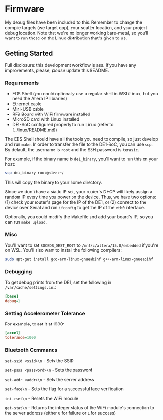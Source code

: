 # Firmware

My debug files have been included to this. Remember to change the compile targets (we target cpp), your scatter location, and your project debug location. Note that we're no longer working bare-metal, so you'll want to run these on the Linux distribution that's given to us.

## Getting Started

Full disclosure: this development workflow is ass. If you have any improvements, please, _please_ update this README.

### Requirements

- EDS Shell (you could optionally use a regular shell in WSL/Linux, but you need the Altera IP libraries)
- Ethernet cable
- Mini-USB cable
- RFS Board with WiFi firmware installed
- MicroSD card with Linux installed
- DE1-SoC configured properly to run Linux (refer to [../linux/README.md])

The EDS Shell should have all the tools you need to compile, so just develop and run `make`. In order to transfer the file to the DE1-SoC, you can use `scp`. By default, the username is `root` and the SSH password is `terasic`.

For example, if the binary name is `de1_binary`, you'll want to run this on your host:

```bash
scp de1_binary root@<IP>:~/
```

This will copy the binary to your home directory.

Since we don't have a static IP set, your router's DHCP will likely assign a random IP every time you power on the device. Thus, we have two options: (1) check your router's page for the IP of the DE1, or (2) connect to the device over Serial and run `ifconfig` to get the IP of the `eth0` interface.

Optionally, you could modify the Makefile and add your board's IP, so you can run `make upload`.

### Misc

You'll want to set `SOCEDS_DEST_ROOT` to `/mnt/c/altera/15.0/embedded` if you're on WSL. You'll also want to install the following compilers:

```bash
sudo apt-get install gcc-arm-linux-gnueabihf g++-arm-linux-gnueabihf
```

### Debugging

To get debug prints from the DE1, set the following in `/var/cache/settings.ini`:

```ini
[base]
debug=1
```

### Setting Accelerometer Tolerance

For example, to set it at 1000:

```ini
[accel]
tolerance=1000
```

### Bluetooth Commands

`set-ssid <ssid>\n` - Sets the SSID

`set-pass <password>\n` - Sets the password

`set-addr <addr>\n` - Sets the server address

`set-face\n` - Sets the flag for a successful face verification

`ini-rset\n` - Resets the WiFi module

`get-stat\n` - Returns the integer status of the WiFi module's connection to the server address (either `0` for failure or `1` for success)